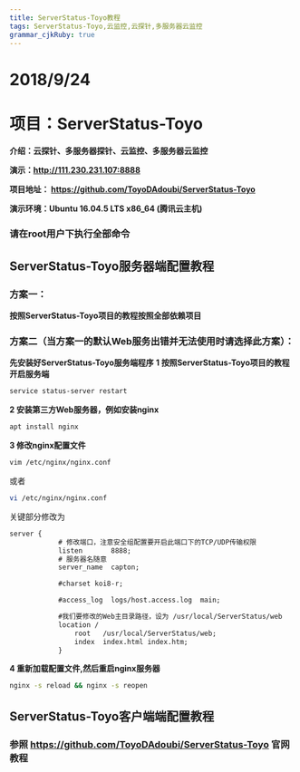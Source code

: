 ```yaml
---
title: ServerStatus-Toyo教程 
tags: ServerStatus-Toyo,云监控,云探针,多服务器云监控
grammar_cjkRuby: true
---
```

# 2018/9/24
# 项目：ServerStatus-Toyo
**介绍：云探针、多服务器探针、云监控、多服务器云监控**

**演示：http://111.230.231.107:8888**

**项目地址： https://github.com/ToyoDAdoubi/ServerStatus-Toyo**

**演示环境：Ubuntu 16.04.5 LTS x86_64 (腾讯云主机)**

### 请在root用户下执行全部命令

## ServerStatus-Toyo服务器端配置教程

### 方案一：
**按照ServerStatus-Toyo项目的教程按照全部依赖项目**

### 方案二（当方案一的默认Web服务出错并无法使用时请选择此方案）：
**先安装好ServerStatus-Toyo服务端程序**
**1 按照ServerStatus-Toyo项目的教程开启服务端**
``` bash
service status-server restart
```
**2 安装第三方Web服务器，例如安装nginx**

``` bash
apt install nginx
```

**3 修改nginx配置文件**
``` bash
vim /etc/nginx/nginx.conf
```
或者
``` bash
vi /etc/nginx/nginx.conf
``` 
关键部分修改为
``` html
server {
            # 修改端口，注意安全组配置要开启此端口下的TCP/UDP传输权限
            listen       8888;
            # 服务器名随意
            server_name  capton;

            #charset koi8-r;

            #access_log  logs/host.access.log  main;

            #我们要修改的Web主目录路径，设为 /usr/local/ServerStatus/web
            location / 
                root   /usr/local/ServerStatus/web;
                index  index.html index.htm;
            }
```
**4 重新加载配置文件,然后重启nginx服务器**
``` bash
nginx -s reload && nginx -s reopen
```

## ServerStatus-Toyo客户端端配置教程

### 参照 https://github.com/ToyoDAdoubi/ServerStatus-Toyo 官网教程
